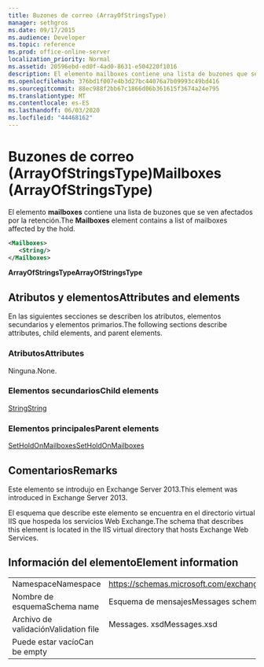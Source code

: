```yaml
---
title: Buzones de correo (ArrayOfStringsType)
manager: sethgros
ms.date: 09/17/2015
ms.audience: Developer
ms.topic: reference
ms.prod: office-online-server
localization_priority: Normal
ms.assetid: 20596ebd-ed0f-4ad0-8631-e504220f1016
description: El elemento mailboxes contiene una lista de buzones que se ven afectados por la retención.
ms.openlocfilehash: 376bd1f007e4b3d27bc44076a7b09993c49bd416
ms.sourcegitcommit: 88ec988f2bb67c1866d06b361615f3674a24e795
ms.translationtype: MT
ms.contentlocale: es-ES
ms.lasthandoff: 06/03/2020
ms.locfileid: "44468162"
---
```

# <a name="mailboxes-arrayofstringstype"></a><span data-ttu-id="e0b5f-103">Buzones de correo (ArrayOfStringsType)</span><span class="sxs-lookup"><span data-stu-id="e0b5f-103">Mailboxes (ArrayOfStringsType)</span></span>

<span data-ttu-id="e0b5f-104">El elemento **mailboxes** contiene una lista de buzones que se ven afectados por la retención.</span><span class="sxs-lookup"><span data-stu-id="e0b5f-104">The **Mailboxes** element contains a list of mailboxes affected by the hold.</span></span> 
  
```XML
<Mailboxes>
   <String/>
</Mailboxes>
```

<span data-ttu-id="e0b5f-105">**ArrayOfStringsType**</span><span class="sxs-lookup"><span data-stu-id="e0b5f-105">**ArrayOfStringsType**</span></span>

## <a name="attributes-and-elements"></a><span data-ttu-id="e0b5f-106">Atributos y elementos</span><span class="sxs-lookup"><span data-stu-id="e0b5f-106">Attributes and elements</span></span>

<span data-ttu-id="e0b5f-107">En las siguientes secciones se describen los atributos, elementos secundarios y elementos primarios.</span><span class="sxs-lookup"><span data-stu-id="e0b5f-107">The following sections describe attributes, child elements, and parent elements.</span></span>
  
### <a name="attributes"></a><span data-ttu-id="e0b5f-108">Atributos</span><span class="sxs-lookup"><span data-stu-id="e0b5f-108">Attributes</span></span>

<span data-ttu-id="e0b5f-109">Ninguna.</span><span class="sxs-lookup"><span data-stu-id="e0b5f-109">None.</span></span>
  
### <a name="child-elements"></a><span data-ttu-id="e0b5f-110">Elementos secundarios</span><span class="sxs-lookup"><span data-stu-id="e0b5f-110">Child elements</span></span>

[<span data-ttu-id="e0b5f-111">String</span><span class="sxs-lookup"><span data-stu-id="e0b5f-111">String</span></span>](string.md)
  
### <a name="parent-elements"></a><span data-ttu-id="e0b5f-112">Elementos principales</span><span class="sxs-lookup"><span data-stu-id="e0b5f-112">Parent elements</span></span>

[<span data-ttu-id="e0b5f-113">SetHoldOnMailboxes</span><span class="sxs-lookup"><span data-stu-id="e0b5f-113">SetHoldOnMailboxes</span></span>](setholdonmailboxes.md)
  
## <a name="remarks"></a><span data-ttu-id="e0b5f-114">Comentarios</span><span class="sxs-lookup"><span data-stu-id="e0b5f-114">Remarks</span></span>

<span data-ttu-id="e0b5f-115">Este elemento se introdujo en Exchange Server 2013.</span><span class="sxs-lookup"><span data-stu-id="e0b5f-115">This element was introduced in Exchange Server 2013.</span></span>
  
<span data-ttu-id="e0b5f-116">El esquema que describe este elemento se encuentra en el directorio virtual IIS que hospeda los servicios Web Exchange.</span><span class="sxs-lookup"><span data-stu-id="e0b5f-116">The schema that describes this element is located in the IIS virtual directory that hosts Exchange Web Services.</span></span>
  
## <a name="element-information"></a><span data-ttu-id="e0b5f-117">Información del elemento</span><span class="sxs-lookup"><span data-stu-id="e0b5f-117">Element information</span></span>

|||
|:-----|:-----|
|<span data-ttu-id="e0b5f-118">Namespace</span><span class="sxs-lookup"><span data-stu-id="e0b5f-118">Namespace</span></span>  <br/> |https://schemas.microsoft.com/exchange/services/2006/messages  <br/> |
|<span data-ttu-id="e0b5f-119">Nombre de esquema</span><span class="sxs-lookup"><span data-stu-id="e0b5f-119">Schema name</span></span>  <br/> |<span data-ttu-id="e0b5f-120">Esquema de mensajes</span><span class="sxs-lookup"><span data-stu-id="e0b5f-120">Messages schema</span></span>  <br/> |
|<span data-ttu-id="e0b5f-121">Archivo de validación</span><span class="sxs-lookup"><span data-stu-id="e0b5f-121">Validation file</span></span>  <br/> |<span data-ttu-id="e0b5f-122">Messages. xsd</span><span class="sxs-lookup"><span data-stu-id="e0b5f-122">Messages.xsd</span></span>  <br/> |
|<span data-ttu-id="e0b5f-123">Puede estar vacío</span><span class="sxs-lookup"><span data-stu-id="e0b5f-123">Can be empty</span></span>  <br/> ||
   

